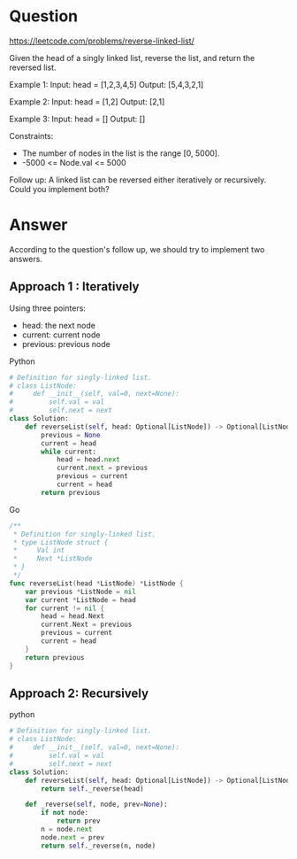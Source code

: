 

Question
========

https://leetcode.com/problems/reverse-linked-list/

Given the head of a singly linked list, reverse the list, and return the reversed list.

Example 1:
Input: head = [1,2,3,4,5]
Output: [5,4,3,2,1]

Example 2:
Input: head = [1,2]
Output: [2,1]

Example 3:
Input: head = []
Output: []

Constraints:

- The number of nodes in the list is the range [0, 5000].
- -5000 <= Node.val <= 5000

Follow up: A linked list can be reversed either iteratively or recursively. Could you implement both?


Answer
=====

According to the question's follow up, we should try to implement two answers.

Approach 1 : Iteratively
--------------

Using three pointers:

- head: the next node
- current: current node
- previous: previous node


Python

```python
# Definition for singly-linked list.
# class ListNode:
#     def __init__(self, val=0, next=None):
#         self.val = val
#         self.next = next
class Solution:
    def reverseList(self, head: Optional[ListNode]) -> Optional[ListNode]:
        previous = None
        current = head
        while current:
            head = head.next
            current.next = previous
            previous = current
            current = head
        return previous
```


Go

```go
/**
 * Definition for singly-linked list.
 * type ListNode struct {
 *     Val int
 *     Next *ListNode
 * }
 */ 
func reverseList(head *ListNode) *ListNode {
    var previous *ListNode = nil
    var current *ListNode = head
    for current != nil {
        head = head.Next
        current.Next = previous
        previous = current
        current = head
    }
    return previous
}
```


Approach 2: Recursively
--------------


python

```python
# Definition for singly-linked list.
# class ListNode:
#     def __init__(self, val=0, next=None):
#         self.val = val
#         self.next = next
class Solution:
    def reverseList(self, head: Optional[ListNode]) -> Optional[ListNode]:
        return self._reverse(head)

    def _reverse(self, node, prev=None):
        if not node:
            return prev
        n = node.next
        node.next = prev
        return self._reverse(n, node)
```